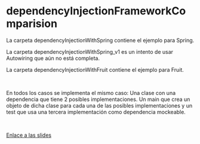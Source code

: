 # dependencyInjectionFrameworkComparision

La carpeta dependencyInjectionWithSpring contiene el ejemplo para Spring.

La carpeta dependencyInjectionWithSpring_v1 es un intento de usar Autowiring que aún no está completa.

La carpeta dependencyInjectionWithFruit contiene el ejemplo para Fruit.

<br>

En todos los casos se implementa el mismo caso:
Una clase con una dependencia que tiene 2 posibles implementaciones. Un main que crea un objeto de dicha clase para cada una de las posibles implementaciones y un test que usa una tercera implementación como dependencia mockeable.

<br>

[Enlace a las slides](https://github.com/thar/dependencyInjectionFrameworkComparision/tree/master/dependencyInjectionWithBoostDI)
